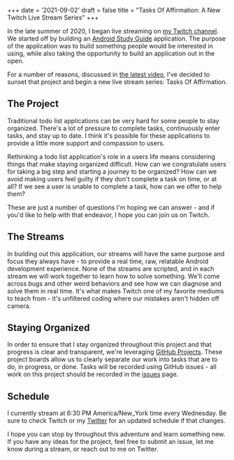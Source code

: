 +++
date = '2021-09-02'
draft = false
title = "Tasks Of Affirmation: A New Twitch Live Stream Series"
+++

In the late summer of 2020, I began live streaming on [my Twitch channel](https://twitch.com/adammc331). We started off by building an [Android Study Guide](https://github.com/adammc331/AndroidStudyGuide) application. The purpose of the application was to build something people would be interested in using, while also taking the opportunity to build an application out in the open. 

For a number of reasons, discussed in [the latest video](https://www.youtube.com/watch?v=8Umvlpx-Wvg), I've decided to sunset that project and begin a new live stream series: Tasks Of Affirmation. 

<!--more-->

## The Project

Traditional todo list applications can be very hard for some people to stay organized. There's a lot of pressure to complete tasks, continuously enter tasks, and stay up to date. I think it's possible for these applications to provide a little more support and compassion to users.

Rethinking a todo list application's role in a users life means considering things that make staying organized difficult. How can we congratulate users for taking a big step and starting a journey to be organized? How can we avoid making users feel guilty if they don't complete a task on time, or at all? If we see a user is unable to complete a task, how can we offer to help them?

These are just a number of questions I'm hoping we can answer - and if you'd like to help with that endeavor, I hope you can join us on Twitch. 

## The Streams

In building out this application, our streams will have the same purpose and focus they always have - to provide a real time, raw, relatable Android development experience. None of the streams are scripted, and in each stream we will work together to learn how to solve something. We'll come across bugs and other weird behaviors and see how we can diagnose and solve them in real time. It's what makes Twitch one of my favorite mediums to teach from - it's unfiltered coding where our mistakes aren't hidden off camera. 

## Staying Organized

In order to ensure that I stay organized throughout this project and that progress is clear and transparent, we're leveraging [GitHub Projects](https://docs.github.com/en/issues/organizing-your-work-with-project-boards/managing-project-boards/about-project-boards). These project boards allow us to clearly separate our work into tasks that are to do, in progress, or done. Tasks will be recorded using GitHub issues - all work on this project should be recorded in the [issues](https://github.com/adammc331/toa/issues) page. 

## Schedule

I currently stream at 6:30 PM America/New_York time every Wednesday. Be sure to check Twitch or my [Twitter](https://twitter.com/adammc331) for an updated schedule if that changes. 

I hope you can stop by throughout this adventure and learn something new. If you have any ideas for the project, feel free to submit an issue, let me know during a stream, or reach out to me on Twitter. 
